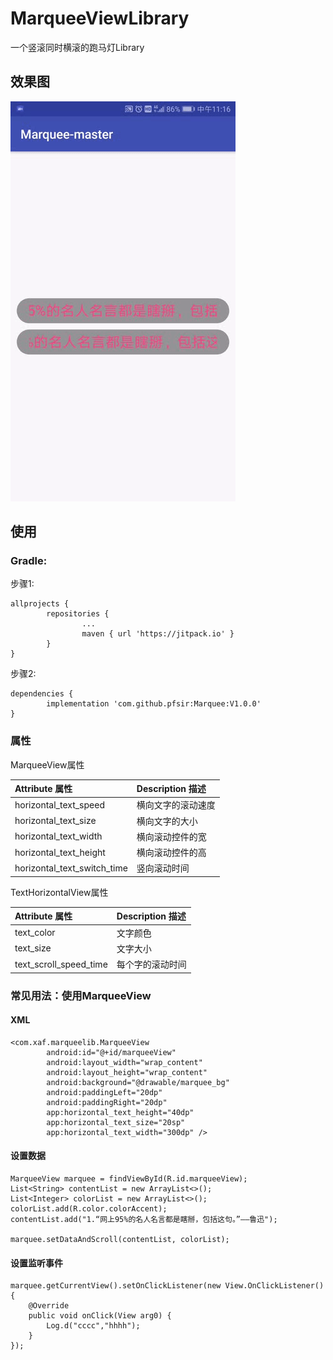 # MarqueeViewLibrary
一个竖滚同时横滚的跑马灯Library

效果图
---
![image](gif/marquee.gif)

## 使用

### Gradle:
步骤1:
```
allprojects {
        repositories {
                ...
                maven { url 'https://jitpack.io' }
        }
}
```  
步骤2:
```
dependencies {
        implementation 'com.github.pfsir:Marquee:V1.0.0'
}
```
### 属性
MarqueeView属性

| Attribute 属性          | Description 描述 |
|:---				     |:---|
| horizontal_text_speed         |横向文字的滚动速度    |
| horizontal_text_size          |横向文字的大小        |
| horizontal_text_width         |横向滚动控件的宽      |
| horizontal_text_height        |横向滚动控件的高      |
| horizontal_text_switch_time   |竖向滚动时间         |


TextHorizontalView属性

| Attribute 属性          | Description 描述 |
|:---				     |:---|
| text_color                     |    文字颜色       |
| text_size                      | 文字大小            |
| text_scroll_speed_time         |  每个字的滚动时间     |

### 常见用法：使用MarqueeView

#### XML
```
<com.xaf.marqueelib.MarqueeView
        android:id="@+id/marqueeView"
        android:layout_width="wrap_content"
        android:layout_height="wrap_content"
        android:background="@drawable/marquee_bg"
        android:paddingLeft="20dp"
        android:paddingRight="20dp"
        app:horizontal_text_height="40dp"
        app:horizontal_text_size="20sp"
        app:horizontal_text_width="300dp" />
```

#### 设置数据
```
MarqueeView marquee = findViewById(R.id.marqueeView);
List<String> contentList = new ArrayList<>();
List<Integer> colorList = new ArrayList<>();
colorList.add(R.color.colorAccent);
contentList.add("1.“网上95%的名人名言都是瞎掰，包括这句。”——鲁迅");

marquee.setDataAndScroll(contentList, colorList);
```

#### 设置监听事件
```
marquee.getCurrentView().setOnClickListener(new View.OnClickListener() {
    @Override
    public void onClick(View arg0) {
        Log.d("cccc","hhhh");
    }
});
```
